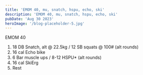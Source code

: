```yaml
---
title: 'EMOM 40, mu, snatch, hspu, echo, ski'
description: 'EMOM 40, mu, snatch, hspu, echo, ski'
pubDate: 'Aug 30 2023'
heroImage: '/blog-placeholder-5.jpg'
---
```

EMOM 40 
1) 18 DB Snatch, alt @ 22.5kg / 12 SB squats @ 100# (alt rounds) 
2) 16 cal Echo bike 
3) 6 Bar muscle ups / 8-12 HSPU* (alt rounds) 
4) 16 cal SkiErg 
5) Rest

